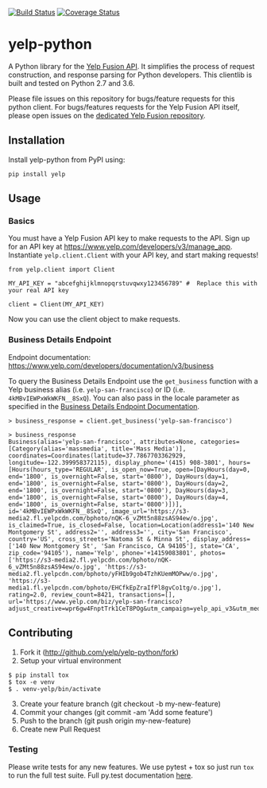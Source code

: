 [![Build Status](https://travis-ci.org/Yelp/yelp-python.svg?branch=master)](https://travis-ci.org/Yelp/yelp-python)
[![Coverage Status](https://img.shields.io/coveralls/Yelp/yelp-python.svg?branch=master)](https://coveralls.io/r/Yelp/yelp-python)

# yelp-python

A Python library for the [Yelp Fusion API](https://www.yelp.com/developers/documentation/v3/get_started). It simplifies the process of request construction, and response parsing for Python developers. This clientlib is built and tested on Python 2.7 and 3.6.

Please file issues on this repository for bugs/feature requests for this python client. For bugs/features requests for the Yelp Fusion API itself, please open issues on the [dedicated Yelp Fusion repository](https://github.com/Yelp/yelp-fusion). 


## Installation

Install yelp-python from PyPI using:

    pip install yelp

## Usage

### Basics

You must have a Yelp Fusion API key to make requests to the API. Sign up for an API key at https://www.yelp.com/developers/v3/manage_app. Instantiate `yelp.client.Client` with your API key, and start making requests! 

```
from yelp.client import Client

MY_API_KEY = "abcefghijklmnopqrstuvqwxy123456789" #  Replace this with your real API key

client = Client(MY_API_KEY)
```

Now you can use the client object to make requests.

### Business Details Endpoint

Endpoint documentation: https://www.yelp.com/developers/documentation/v3/business

To query the Business Details Endpoint use the `get_business` function with a Yelp business alias (i.e. `yelp-san-francisco`) or ID (i.e. `4kMBvIEWPxWkWKFN__8SxQ`). You can also pass in the locale parameter as specified in the [Business Details Endpoint Documentation](https://www.yelp.com/developers/documentation/v3/business).

```
> business_response = client.get_business('yelp-san-francisco')

> business_response
Business(alias='yelp-san-francisco', attributes=None, categories=[Category(alias='massmedia', title='Mass Media')], coordinates=Coordinates(latitude=37.7867703362929, longitude=-122.399958372115), display_phone='(415) 908-3801', hours=[Hours(hours_type='REGULAR', is_open_now=True, open=[DayHours(day=0, end='1800', is_overnight=False, start='0800'), DayHours(day=1, end='1800', is_overnight=False, start='0800'), DayHours(day=2, end='1800', is_overnight=False, start='0800'), DayHours(day=3, end='1800', is_overnight=False, start='0800'), DayHours(day=4, end='1800', is_overnight=False, start='0800')])], id='4kMBvIEWPxWkWKFN__8SxQ', image_url='https://s3-media2.fl.yelpcdn.com/bphoto/nQK-6_vZMt5n88zsAS94ew/o.jpg', is_claimed=True, is_closed=False, location=Location(address1='140 New Montgomery St', address2='', address3='', city='San Francisco', country='US', cross_streets='Natoma St & Minna St', display_address=['140 New Montgomery St', 'San Francisco, CA 94105'], state='CA', zip_code='94105'), name='Yelp', phone='+14159083801', photos=['https://s3-media2.fl.yelpcdn.com/bphoto/nQK-6_vZMt5n88zsAS94ew/o.jpg', 'https://s3-media2.fl.yelpcdn.com/bphoto/yFHIb9gob4TzhKUemMOPww/o.jpg', 'https://s3-media1.fl.yelpcdn.com/bphoto/EHCfkEpZraIfPl8gvCo1tg/o.jpg'], rating=2.0, review_count=8421, transactions=[], url='https://www.yelp.com/biz/yelp-san-francisco?adjust_creative=wpr6gw4FnptTrk1CeT8POg&utm_campaign=yelp_api_v3&utm_medium=api_v3_business_lookup&utm_source=wpr6gw4FnptTrk1CeT8POg')
```

## Contributing

1. Fork it (http://github.com/yelp/yelp-python/fork)
2. Setup your virtual environment
```
$ pip install tox
$ tox -e venv
$ . venv-yelp/bin/activate
```
3. Create your feature branch (git checkout -b my-new-feature)
4. Commit your changes (git commit -am 'Add some feature')
5. Push to the branch (git push origin my-new-feature)
6. Create new Pull Request

### Testing

Please write tests for any new features. We use pytest + tox so just run `tox` to run the full test suite.  Full py.test documentation [here](http://pytest.org/latest/contents.html).
